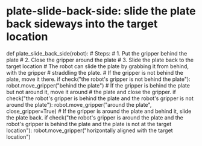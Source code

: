 # plate-slide-back-side: slide the plate back sideways into the target location
def plate_slide_back_side(robot):
    # Steps:
    #  1. Put the gripper behind the plate
    #  2. Close the gripper around the plate
    #  3. Slide the plate back to the target location
    # The robot can slide the plate by grabbing it from behind, with the gripper
    # straddling the plate.
    # If the gripper is not behind the plate, move it there.
    if check("the robot's gripper is not behind the plate"):
        robot.move_gripper("behind the plate")
    # If the gripper is behind the plate but not around it, move it around
    # the plate and close the gripper.
    if check("the robot's gripper is behind the plate and the robot's gripper is not around the plate"):
        robot.move_gripper("around the plate", close_gripper=True)
    # If the gripper is around the plate and behind it, slide the plate back.
    if check("the robot's gripper is around the plate and the robot's gripper is behind the plate and the plate is not at the target location"):
        robot.move_gripper("horizontally aligned with the target location")